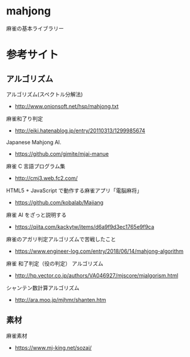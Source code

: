 # mahjong

麻雀の基本ライブラリー

# 参考サイト

## アルゴリズム

アルゴリズム(スペクトル分解法)

- http://www.onionsoft.net/hsp/mahjong.txt

麻雀和了り判定

- http://eiki.hatenablog.jp/entry/20110313/1299985674

Japanese Mahjong AI.

- https://github.com/gimite/mjai-manue

麻雀 C 言語プログラム集

- http://cmj3.web.fc2.com/

HTML5 + JavaScript で動作する麻雀アプリ「電脳麻将」

- https://github.com/kobalab/Majiang

麻雀 AI をざっと説明する

- https://qiita.com/kackytw/items/d6a9f9d3ec1765e9f9ca

麻雀のアガリ判定アルゴリズムで苦戦したこと

- https://www.engineer-log.com/entry/2018/06/14/mahjong-algorithm

麻雀 和了判定（役の判定） アルゴリズム

- http://hp.vector.co.jp/authors/VA046927/mjscore/mjalgorism.html

シャンテン数計算アルゴリズム

- http://ara.moo.jp/mjhmr/shanten.htm

## 素材

麻雀素材

- https://www.mj-king.net/sozai/
